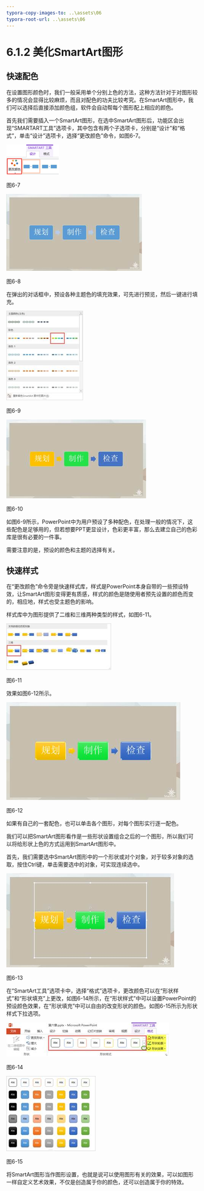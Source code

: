 ```yaml
---
typora-copy-images-to: ..\assets\06
typora-root-url: ..\assets\06
---
```


# 6.1.2  美化SmartArt图形

## **快速配色**

在设置图形颜色时，我们一般采用单个分别上色的方法，这种方法针对于对图形较多的情况会显得比较麻烦，而且对配色的功夫比较考究。在SmartArt图形中，我们可以选择后直接添加颜色组，软件会自动帮每个图形配上相应的颜色。

首先我们需要插入一个SmartArt图形，在选中SmartArt图形后，功能区会出现“SMARTART工具”选项卡，其中包含有两个子选项卡，分别是“设计”和“格式”，单击“设计”选项卡，选择“更改颜色”命令，如图6-7。

![img](../../../.gitbook/assets/image081%20%285%29.png)

图6-7

![img](../../../.gitbook/assets/image082%20%284%29.jpg)

图6-8

在弹出的对话框中，预设各种主题色的填充效果，可先进行预览，然后一键进行填充。

![img](../../../.gitbook/assets/image083%20%282%29.jpg)

图6-9

![img](../../../.gitbook/assets/image084%20%283%29.jpg)

图6-10

如图6-9所示，PowerPoint中为用户预设了多种配色，在处理一般的情况下，这些配色是足够用的，但若想要PPT更显设计，色彩更丰富，那么去建立自己的色彩库是很有必要的一件事。

需要注意的是，预设的颜色和主题的选择有关。

## **快速样式**

在“更改颜色”命令旁是快速样式库，样式是PowerPoint本身自带的一些预设特效，让SmartArt图形变得更有质感，样式的颜色是随使用者预先设置的颜色而变的，相应地，样式也受主题色的影响。

样式库中为图形提供了二维和三维两种类型的样式，如图6-11。

![img](../../../.gitbook/assets/image085%20%284%29.jpg)

图6-11

效果如图6-12所示。

![img](../../../.gitbook/assets/image086%20%289%29.jpg)

图6-12

如果有自己的一套配色，也可以单击各个图形，对每个图形实行逐一配色。

我们可以把SmartArt图形看作是一些形状设置组合之后的一个图形，所以我们可以将给形状上色的方式运用到SmartArt图形中。

首先，我们需要选中SmartArt图形中的一个形状或对个对象，对于较多对象的选取，按住Ctrl键，单击需要选中的对象，可实现连续选中。

![img](../../../.gitbook/assets/image087%20%286%29.jpg)

图6-13

在“SmartArt工具”选项卡中，选择“格式”选项卡，更改颜色可以在“形状样式”和“形状填充”上更改，如图6-14所示，在“形状样式”中可以设置PowerPoint的预设颜色效果，在“形状填充”中可以自由的改变形状的颜色。如图6-15所示为形状样式下拉选项。

![img](../../../.gitbook/assets/image088%20%283%29.jpg)

图6-14

![img](../../../.gitbook/assets/image089.jpg)

图6-15

将SmartArt图形当作图形设置，也就是说可以使用图形有关的效果，可以如图形一样自定义艺术效果，不仅是创造属于你的颜色，还可以创造属于你的特效。

